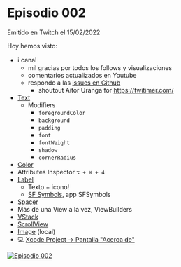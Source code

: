 # Episodio 002

Emitido en Twitch el 15/02/2022 

Hoy hemos visto:
- ℹ️ canal
    - mil gracias por todos los follows y visualizaciones
    - comentarios actualizados en Youtube
    - respondo a las [issues en Github](https://github.com/dfreniche/ios-desde-cero)
        - shoutout Aitor Uranga for https://twitimer.com/ 
- [Text](https://developer.apple.com/documentation/swiftui/text)
    - Modifiers
        - `foregroundColor`
        - `background`
        - `padding`
        - `font`
        - `fontWeight`
        - `shadow`
        - `cornerRadius`
- [Color](https://developer.apple.com/documentation/swiftui/color)
- Attributes Inspector `⌥ + ⌘ + 4`
- [Label](https://developer.apple.com/documentation/swiftui/label) 
    - Texto + icono!
    - [SF Symbols](https://developer.apple.com/design/human-interface-guidelines/sf-symbols/overview/), app SFSymbols
- [Spacer](https://developer.apple.com/documentation/swiftui/spacer)
- Más de una View a la vez, ViewBuilders
- [VStack](https://developer.apple.com/documentation/swiftui/vstack)
- [ScrollView](https://developer.apple.com/documentation/swiftui/scrollview)
- [Image](https://developer.apple.com/documentation/swiftui/image) (local)
- 💻 [Xcode Project -> Pantalla "Acerca de"](./AboutMe/)

[![Episodio 002](http://img.youtube.com/vi/w5uHStdh4TM/0.jpg)](https://www.youtube.com/embed/w5uHStdh4TM?t=0s)